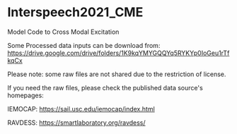 # Interspeech2021_CME
Model Code to Cross Modal Excitation

Some Processed data inputs can be download from: https://drive.google.com/drive/folders/1K9kqYMYGQQYq5RYKYp0IoGeu1rTfkqCx

Please note: some raw files are not shared due to the restriction of license. 

If you need the raw files, please check the published data source's homepages:

IEMOCAP: https://sail.usc.edu/iemocap/index.html

RAVDESS: https://smartlaboratory.org/ravdess/
